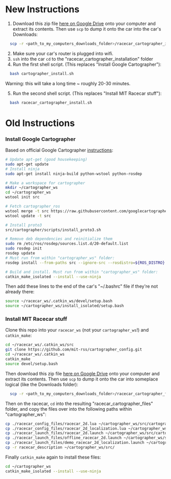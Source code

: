 # New Instructions
1. Download this zip file [here on Google Drive](https://drive.google.com/file/d/1SurM5VlkNsGCOTyt9Qm-RvwhOG2SR-ac/) onto your computer and extract its contents. Then use `scp` to dump it onto the car into the car's Downloads:
```bash
  scp -r <path_to_my_computers_downloads_folder>/racecar_cartographer_installation racecar@192.168.1.<car_number>:~/Downloads/
```
2. Make sure your car's router is plugged into wifi.
3. `ssh` into the car `cd` to the "racecar_cartographer_installation" folder
4. Run the first shell script. (This replaces "Install Google Cartographer"):
```bash
  bash cartographer_install.sh
```
Warning: this will take a long time ~ roughly 20-30 minutes.

5. Run the second shell script. (This replaces "Install MIT Racecar stuff"):
```bash
  bash racecar_cartographer_install.sh
```

# Old Instructions
### Install Google Cartographer
Based on official Google Cartographer [instructions](https://google-cartographer-ros.readthedocs.io/en/latest/compilation.html):
```bash
# Update apt-get (good housekeeping)
sudo apt-get update
# Install ninja
sudo apt-get install ninja-build python-wstool python-rosdep

# Make a workspace for cartographer
mkdir ~/cartographer_ws
cd ~/cartographer_ws
wstool init src

# Fetch cartographer_ros
wstool merge -t src https://raw.githubusercontent.com/googlecartographer/cartographer_ros/master/cartographer_ros.rosinstall
wstool update -t src

# Install proto3
src/cartographer/scripts/install_proto3.sh

# Remove deb dependencies and reinitialize them
sudo rm /etc/ros/rosdep/sources.list.d/20-default.list
sudo rosdep init
rosdep update
# Must run from within "cartographer_ws" folder:
rosdep install --from-paths src --ignore-src --rosdistro=${ROS_DISTRO} -y

# Build and install. Must run from within "cartographer_ws" folder:
catkin_make_isolated --install --use-ninja
```

Then add these lines to the end of the car's "~/.bashrc" file if they're not already there:
```bash
source ~/racecar_ws/.catkin_ws/devel/setup.bash
source ~/cartographer_ws/install_isolated/setup.bash
``` 
<!--Recommendation for future work. Put these bash customization lines in ~/racecar_ws/.dotfiles/_racecars instead.-->

### Install MIT Racecar stuff

Clone this repo into your `racecar_ws` (not your `cartographer_ws`!) and `catkin_make`:
```bash
cd ~/racecar_ws/.catkin_ws/src
git clone https://github.com/mit-rss/cartographer_config.git
cd ~/racecar_ws/.catkin_ws
catkin_make
source devel/setup.bash
```
Then download this zip file [here on Google Drive](https://drive.google.com/file/d/1a71YjMlLNQapo6Cs3l7ezS-TKVErK0Gs/) onto your computer and extract its contents. Then use `scp` to dump it onto the car into someplace logical (like the Downloads folder):
```bash
  scp -r <path_to_my_computers_downloads_folder>/racecar_cartographer_files racecar@192.168.1.<car_number>:~/Downloads/
```
Then on the racecar, `cd` into the resulting "racecar_cartographer_files" folder, and copy the files over into the following paths within "cartographer_ws":
```bash
cp ./racecar_config_files/racecar_2d.lua ~/cartographer_ws/src/cartographer_ros/cartographer_ros/configuration_files/racecar_2d.lua
cp ./racecar_config_files/racecar_2d_localization.lua ~/cartographer_ws/src/cartographer_ros/cartographer_ros/configuration_files/racecar_2d_localization.lua
cp ./racecar_launch_files/racecar_2d.launch ~/cartographer_ws/src/cartographer_ros/cartographer_ros/launch/racecar_2d.launch
cp ./racecar_launch_files/offline_racecar_2d.launch ~/cartographer_ws/src/cartographer_ros/cartographer_ros/launch/offline_racecar_2d.launch
cp ./racecar_launch_files/demo_racecar_2d_localization.launch ~/cartographer_ws/src/cartographer_ros/cartographer_ros/launch/demo_racecar_2d_localization.launch
cp -r racecar_description ~/cartographer_ws/src/
```
Finally `catkin_make` again to install these files:
```bash
cd ~/cartographer_ws
catkin_make_isolated --install --use-ninja
```

